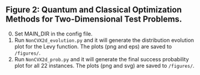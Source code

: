 ## Figure 2: Quantum and Classical Optimization Methods for Two-Dimensional Test Problems.

0. Set MAIN_DIR in the config file.
1. Run `NonCVX2d_evolution.py` and it will generate the distribution evolution plot for the Levy function. The plots (png and eps) are saved to `/figures/`.
2. Run `NonCVX2d_prob.py` and it will generate the final success probability plot for all 22 instances. The plots (png and svg) are saved to `/figures/`.